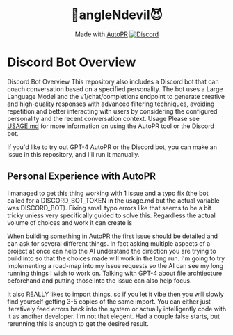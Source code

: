 <div align="center">

# 👼angleNdevil😈


Made with [AutoPR](https://github.com/irgolic/AutoPR) 
[![Discord](https://badgen.net/badge/icon/discord?icon=discord&label&color=purple)](https://discord.gg/ykk7Znt3K6)

</div>

# Discord Bot Overview
Discord Bot Overview
This repository also includes a Discord bot that can coach conversation based on a specified personality. The bot uses a Large Language Model and the v1/chat/completions endpoint to generate creative and high-quality responses with advanced filtering techniques, avoiding repetition and better interacting with users by considering the configured personality and the recent conversation context.
Usage
Please see [USAGE.md](https://github.com/irgolic/AutoPR/blob/main/USAGE.md) for more information on using the AutoPR tool or the Discord bot.

If you'd like to try out GPT-4 AutoPR or the Discord bot, you can make an issue in this repository, and I'll run it manually.
## Personal Experience with AutoPR
I managed to get this thing working with 1 issue and a typo fix (the bot called for a DISCORD_BOT_TOKEN in the usage.md but the actual variable was DISCORD_BOT). Fixing small typo errors like that seems to be a bit tricky unless very specifically guided to solve this. Regardless the actual volume of choices and work it can create is  

When building something in AutoPR the first issue should be detailed and can ask for several different things. In fact asking multiple aspects of a project at once can help the AI understand the direction you are trying to build into so that the choices made will work in the long run. I'm going to try implementing a road-map into my issue requests so the AI can see my long running things I wish to work on. Talking with GPT-4 about file archtiecture beforehand and putting those into the issue can also help focus. 

It also REALLY likes to import things, so if you let it vibe then you will slowly find yourself getting 3-5 copies of the same import. You can either just iteratively feed errors back into the system or actually intelligently code with it as another developer. I'm not that elegent. Had a couple false starts, but rerunning this is enough to get the desired result.
